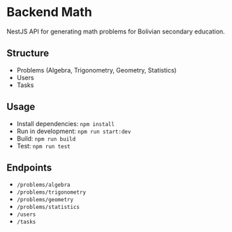 # Backend Math

NestJS API for generating math problems for Bolivian secondary education.

## Structure
- Problems (Algebra, Trigonometry, Geometry, Statistics)
- Users
- Tasks

## Usage
- Install dependencies: `npm install`
- Run in development: `npm run start:dev`
- Build: `npm run build`
- Test: `npm run test`

## Endpoints
- `/problems/algebra`
- `/problems/trigonometry`
- `/problems/geometry`
- `/problems/statistics`
- `/users`
- `/tasks`

